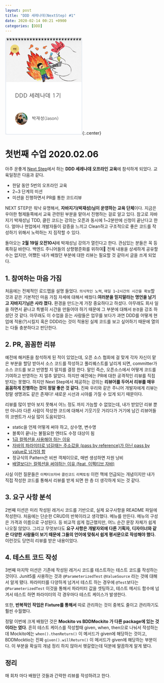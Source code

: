 ```yaml
---
layout: post
title: "DDD 세레나데(NextStep) #1"
date: 2020-02-14 00:21 +0900
categories: [DDD]
---
```

![저작권 문제시 삭제 하겠습니다.](/assets/images/ddd2.png){:.center}

# 첫번째 수업 2020.02.06
아주 운좋게 [Next Step](https://edu.nextstep.camp/)에서 하는 **DDD 세레나데 오프라인 교육**에 참석하게 되었다. 
교육일정은 다음과 같다.
- 한달 동안 5번의 오프라인 교육
- 2~3 단계의 미션
- 미션을 진행하면서 PR를 통한 코드리뷰

NEXT STEP은 워낙 유명해서, **자바지기(박재성)님이 운영하는 교육 단체**이다. 
지금은 우아한 형제들쪽에서 교육 관련된 부분을 맡아서 진행하는 걸로 알고 있다.
참고로 자바지기 박재성님 TDD, 클린 코드는 강의는 오픈과 동시에 1~2분만에 신청이 끝난다고 한다. 얼마나 현업에서 개발자들이 갈증을 느끼고 Clean하고 구조적으로 좋은 코드를 작성하기 위해서 노력하는 지 짐작할 수 있다. 

돌아오는 **2월 19일 오전10시**에 박재성님 강의가 열린다고 한다. 관심있는 분들은 꼭 등록하길 바란다. 백엔드 주니어들의 상향평준화를 위하여🍻
전체 내용을 상세하게 공유할 수는 없지만, 어쨌든 내가 배웠던 부분에 대한 리뷰는 필요할 것 같아서 글을 쓰게 되었다. 


## 1. 참여하는 마음 가짐
처음에는 전체적인 로드맵을 설명 들었다. `의식적인 노력`, `매일 1~2시간의 시간을 확보`할 것과 같은 기본적인 마음 가짐 자세에 대해서 배웠다.**여러분을 믿지말라는 명언을 남기고 자바지기님은 사라 졌다.** 환경을 만드는게 가장 중요하다고 하셨다. 아무래도 회사 일을 하면서 끝나고 특별히 시간을 만들어야 하기 때문에 그 부분에 대해서 `환경`을 강조 하셨던 것 같다. 아무래도 이 수업을 듣는 사람들은 업무를 보다가 과연 DDD를 어떻게 현업에 적용(?)시킬지 혹은 DDD라는 것이 적용된 실제 코드를 보고 싶어하기 때문에 열의는 다들 충분하다고 판단한다.

## 2. PR, 꼼꼼한 리뷰
예전에 해커톤을 참석하게 된 적이 있었는데, 오픈 소스 협회에 걸 맞게 각자 자신이 맡은 부분을 할당 받아서 소스 코드를 작성하고 풀리퀘스트를 날리게 되면, committer가 소스 코드를 보고 반영할 지 말지를 결정 한다. 말인 즉슨, 오픈소스에서 어떻게 코드를 기여하고 반영하는 지 얼추 알았다. 하지만 예전에는 PR에 대한 공격적인 리뷰를 직접 받지는 못했다. 하지만 Next Step에서 제공하는 강의는 **리뷰어를 두어서 리뷰를 매우 꼼꼼하게 진행하는 것이 정말 좋은 것 같다.** 진짜 우리와 같은 주니어 개발자에게 리뷰는 정말 생명과도 같은 존재다! 새로운 시선과 시야를 가질 수 있게 되기 때문이다.


리뷰를 많이 받아 보지 못해서 어느 정도 까지 가늠할 수 없었는데, 내가 받았던 리뷰 뿐만 아니라 다른 사람이 작성한 코드에 대해서 기웃기웃 거리다가 거기에 남긴 리뷰어들의 코멘트가 사실 많이 도움되었다. 
- static을 언제 어떻게 써야 하고, 상수명, 변수명
- 블록이 끝나는 불필요한 엔터도 수정 대상이 됨
- [1급 컬렉션을 사용해야 하는 이유](https://jojoldu.tistory.com/412)
- [자바의 파라미터로 넘길때는 주소값을 (pass by reference)가 아닌 pass by value로 넘거야 함](https://www.journaldev.com/3884/java-is-pass-by-value-and-not-pass-by-reference)
- 정규식의 Pattern은 비싼 객체이므로, 매번 생성하면 자원 낭비
- [배열보다는 컬렉션을 써야하는 이유 (feat, 이펙티브 자바)](https://madplay.github.io/post/prefer-lists-to-arrays)

사실 이런 질문들은 `이펙티브자바` `클린코드` `리팩토링` 이런 책에 언급되는 개념이지만 내가 직접 작성한 코드를 통해서 리뷰를 받게 되면 한 층 더 생각하게 되는 것 같다.

## 3. 요구 사항 분석
2번째 미션은 미리 작성된 레거시 코드를 기반으로, 실제 요구사항을 README 파일에 작성한다. 처음에는 단순한 CRUD의 반복이라고 생각했다. 메뉴를 만든다. 메뉴의 구성은 가격과 이름으로 구성된다. 등 비교적 쉽게 접근했지만, 어느 순간 문장 자체가 쉽게 나오질 않았다. 그리고 무엇보다도 **요구 사항은 개발자외에 다른 기획자, 디자이너와 같은 다양한 사람들이 보기 때문에 그들의 언어에 맞춰서 쉽게 평서문으로 작성해야 했다.** 이런것도 당연히 리뷰를 받은 내용이었다. 

## 4. 테스트 코드 작성
3번째 마지막 미션은 기존에 작성된 레거시 코드를 테스트하는 테스트 코드를 작성하는 것이다. Junit5를 사용하는 것과 `@ParameterizedTest` `@ValueSource` 라는 것에 대해서 알게 됐다. 파라미터를 다양하게 넘겨서 테스트 하는 경우에 `@Test`보다는 `@ParameterizedTest` 이것을 통해서 파라미터 값을 셋팅하고, 테스트 메서드 함수에 넘겨서 테스트 하면 파라미터의 각 경우마다 테스트 케이스가 발생한다. 

또한, **반복적인 작업은 Fixture를 통해서** 따로 관리하는 것이 중복도 줄이고 관리하기도 훨씬 수월했다. 

정말 이번에 크게 배웠던 것은 **Mockito vs BDDMockito 가 다른 package에 있는 것이라는 였다**. 흔히 테스트 케이스를 작성할때 given, when, then으로 나눠서 작성하는데 Mockito에는 `when().thenReturn()` 이 메서드가 given에 해당하는 것이고, BDDMocktio는 진짜 `given().willReturn()` 이 메서드가 given에 해당하는 부분이다. 이 부분을 확실히 개념 정리 하지 않아서 헷갈렸는데 덕분에 말끔하게 알게 됐다. 

## 정리 
매 회차 마다 배웠던 것들과 간략한 리뷰를 작성하려고 한다.